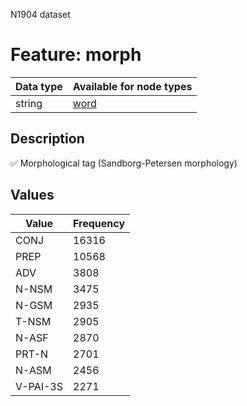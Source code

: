 <p>N1904 dataset</p>

<h1>Feature: morph</h1>

<table>
<thead>
<tr>
  <th>Data type</th>
  <th>Available for node types</th>
</tr>
</thead>
<tbody>
<tr>
  <td>string</td>
  <td><A HREF="featurebynodetype.md#word">word</A></td>
</tr>
</tbody>
</table>

<h2>Description</h2>

<p>✅ Morphological tag (Sandborg-Petersen morphology)</p>

<h2>Values</h2>

<table>
<thead>
<tr>
  <th>Value</th>
  <th>Frequency</th>
</tr>
</thead>
<tbody>
<tr>
  <td>CONJ</td>
  <td>16316</td>
</tr>
<tr>
  <td>PREP</td>
  <td>10568</td>
</tr>
<tr>
  <td>ADV</td>
  <td>3808</td>
</tr>
<tr>
  <td>N-NSM</td>
  <td>3475</td>
</tr>
<tr>
  <td>N-GSM</td>
  <td>2935</td>
</tr>
<tr>
  <td>T-NSM</td>
  <td>2905</td>
</tr>
<tr>
  <td>N-ASF</td>
  <td>2870</td>
</tr>
<tr>
  <td>PRT-N</td>
  <td>2701</td>
</tr>
<tr>
  <td>N-ASM</td>
  <td>2456</td>
</tr>
<tr>
  <td>V-PAI-3S</td>
  <td>2271</td>
</tr>
</tbody>
</table>
